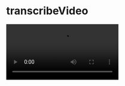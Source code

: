 # transcribeVideo
![test](https://github.com/zhengya123/transcribeVideo/blob/master/奔波儿灞与灞波儿奔%202018-01-01%2016.04.56.mp4)
